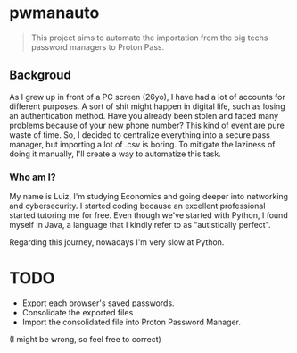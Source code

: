 # pwmanauto
> This project aims to automate the importation from the big techs password managers to Proton Pass.

## Backgroud
As I grew up in front of a PC screen (26yo), I have had a lot of accounts for different purposes. A sort of shit might happen in digital life, such as losing an authentication method. Have you already been stolen and faced many problems because of your new phone number? This kind of event are pure waste of time. So, I decided to centralize everything into a secure pass manager, but importing a lot of .csv is boring. To mitigate the laziness of doing it manually, I'll create a way to automatize this task. 

### Who am I?
My name is Luiz, I'm studying Economics and going deeper into networking and cybersecurity. I started coding because an excellent professional started tutoring me for free. Even though we've started with Python, I found myself in Java, a language that I kindly refer to as "autistically perfect".

Regarding this journey, nowadays I'm very slow at Python.

# TODO
 - Export each browser's saved passwords.
 - Consolidate the exported files
- Import the consolidated file into Proton Password Manager.

(I might be wrong, so feel free to correct)
